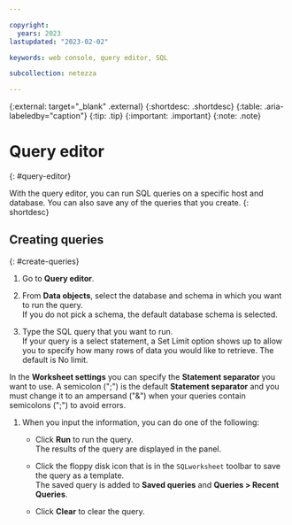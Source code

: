```yaml
---

copyright:
  years: 2023
lastupdated: "2023-02-02"

keywords: web console, query editor, SQL

subcollection: netezza

---
```


{:external: target="_blank" .external}
{:shortdesc: .shortdesc}
{:table: .aria-labeledby="caption"}
{:tip: .tip}
{:important: .important}
{:note: .note}

# Query editor
{: #query-editor}

With the query editor, you can run SQL queries on a specific host and database. You can also save any of the queries that you create.
{: shortdesc}

## Creating queries
{: #create-queries}

1. Go to **Query editor**.
1. From **Data objects**, select the database and schema in which you want to run the query.  
If you do not pick a schema, the default database schema is selected.

1. Type the SQL query that you want to run.  
If your query is a select statement, a Set Limit option shows up to allow you to specify how many rows of data you would like to retrieve. The default is No limit.

In the **Worksheet settings** you can specify the **Statement separator** you want to use. A semicolon (";") is the default **Statement separator** and you must change it to an ampersand ("&") when your queries contain semicolons (";") to avoid errors.

1. When you input the information, you can do one of the following:

   - Click **Run** to run the query.  
     The results of the query are displayed in the panel.

   - Click the floppy disk icon that is in the `SQLworksheet` toolbar to save the query as a template.  
     The saved query is added to **Saved queries** and **Queries > Recent Queries**.

   - Click **Clear** to clear the query.
